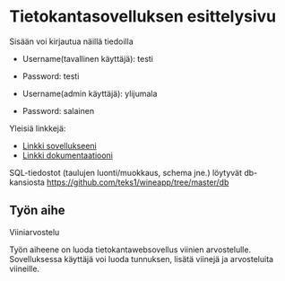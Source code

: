 # Tietokantasovelluksen esittelysivu

Sisään voi kirjautua näillä tiedoilla

* Username(tavallinen käyttäjä): testi
* Password: testi

* Username(admin käyttäjä): ylijumala
* Password: salainen

Yleisiä linkkejä:

* [Linkki sovellukseeni](https://mighty-scrubland-21610.herokuapp.com/)
* [Linkki dokumentaatiooni](https://github.com/teks1/wineapp/blob/master/doc/dokumentaatio.pdf)

SQL-tiedostot (taulujen luonti/muokkaus, schema jne.) löytyvät db-kansiosta https://github.com/teks1/wineapp/tree/master/db

## Työn aihe
Viiniarvostelu

Työn aiheene on luoda tietokantawebsovellus viinien arvostelulle. Sovelluksessa käyttäjä voi luoda tunnuksen, lisätä viinejä ja arvosteluita viineille.  
